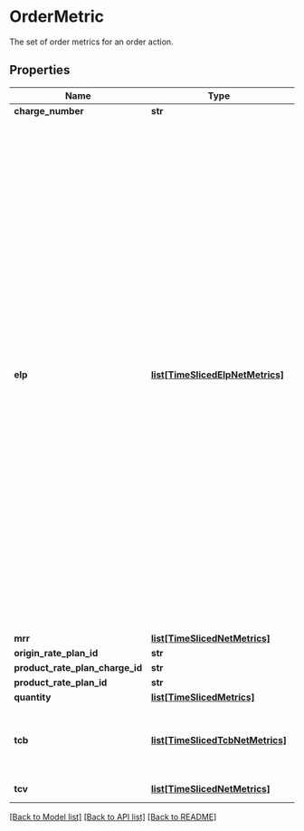 # OrderMetric

The set of order metrics for an order action.
## Properties
Name | Type | Description | Notes
------------ | ------------- | ------------- | -------------
**charge_number** | **str** |  | [optional] 
**elp** | [**list[TimeSlicedElpNetMetrics]**](TimeSlicedElpNetMetrics.md) | The extended list price which is calculated by the original product catalog list price multiplied by the delta quantity.  The &#x60;elp&#x60; nested field is only available to existing Orders customers who already have access to the field.  **Note:** The following Order Metrics have been deprecated. Any new customers who onboard on [Orders](https://knowledgecenter.zuora.com/Billing/Subscriptions/Orders/AA_Overview_of_Orders) or [Orders Harmonization](https://knowledgecenter.zuora.com/Billing/Subscriptions/Orders/Orders_Harmonization/Orders_Harmonization) will not get these metrics. * The Order ELP and Order Item objects  * The \&quot;Generated Reason\&quot; and \&quot;Order Item ID\&quot; fields in the Order MRR, Order TCB, Order TCV, and Order Quantity objects  Existing Orders customers who have these metrics will continue to be supported.  | [optional] 
**mrr** | [**list[TimeSlicedNetMetrics]**](TimeSlicedNetMetrics.md) |  | [optional] 
**origin_rate_plan_id** | **str** |  | [optional] 
**product_rate_plan_charge_id** | **str** |  | [optional] 
**product_rate_plan_id** | **str** |  | [optional] 
**quantity** | [**list[TimeSlicedMetrics]**](TimeSlicedMetrics.md) |  | [optional] 
**tcb** | [**list[TimeSlicedTcbNetMetrics]**](TimeSlicedTcbNetMetrics.md) | Total contracted billing which is the forecast value for the total invoice amount. | [optional] 
**tcv** | [**list[TimeSlicedNetMetrics]**](TimeSlicedNetMetrics.md) | Total contracted value. | [optional] 

[[Back to Model list]](../README.md#documentation-for-models) [[Back to API list]](../README.md#documentation-for-api-endpoints) [[Back to README]](../README.md)


